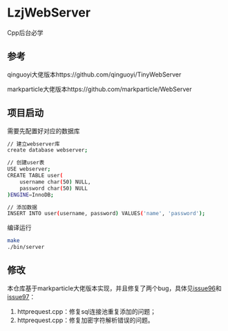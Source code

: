 # LzjWebServer

Cpp后台必学



## 参考

qinguoyi大佬版本https://github.com/qinguoyi/TinyWebServer

markparticle大佬版本https://github.com/markparticle/WebServer

## 项目启动
需要先配置好对应的数据库
```bash
// 建立webserver库
create database webserver;

// 创建user表
USE webserver;
CREATE TABLE user(
    username char(50) NULL,
    password char(50) NULL
)ENGINE=InnoDB;

// 添加数据
INSERT INTO user(username, password) VALUES('name', 'password');
```

编译运行
```bash
make
./bin/server
```

## 修改

本仓库基于markparticle大佬版本实现，并且修复了两个bug，具体见[issue96](https://github.com/markparticle/WebServer/issues/96)和[issue97](https://github.com/markparticle/WebServer/issues/97)：

1. httprequest.cpp：修复sql连接池重复添加的问题；
2. httprequest.cpp：修复加密字符解析错误的问题。
